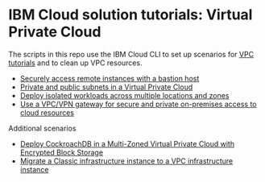# IBM Cloud solution tutorials: Virtual Private Cloud

The scripts in this repo use the IBM Cloud CLI to set up scenarios for [VPC tutorials](https://cloud.ibm.com/docs/tutorials?topic=solution-tutorials-tutorials#Network) and to clean up VPC resources.

+ [Securely access remote instances with a bastion host](vpc-secure-management-bastion-server)
+ [Private and public subnets in a Virtual Private Cloud](vpc-public-app-private-backend)
+ [Deploy isolated workloads across multiple locations and zones](vpc-multi-region)
+ [Use a VPC/VPN gateway for secure and private on-premises access to cloud resources](vpc-site2site-vpn)

Additional scenarios 

+ [Deploy CockroachDB in a Multi-Zoned Virtual Private Cloud with Encrypted Block Storage](vpc-cockroachdb-mzr)
+ [Migrate a Classic infrastructure instance to a VPC infrastructure instance](vpc-migrate-from-classic)
